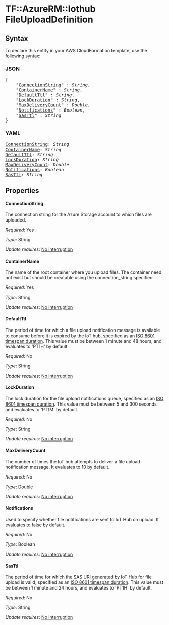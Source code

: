 # TF::AzureRM::Iothub FileUploadDefinition

## Syntax

To declare this entity in your AWS CloudFormation template, use the following syntax:

### JSON

<pre>
{
    "<a href="#connectionstring" title="ConnectionString">ConnectionString</a>" : <i>String</i>,
    "<a href="#containername" title="ContainerName">ContainerName</a>" : <i>String</i>,
    "<a href="#defaultttl" title="DefaultTtl">DefaultTtl</a>" : <i>String</i>,
    "<a href="#lockduration" title="LockDuration">LockDuration</a>" : <i>String</i>,
    "<a href="#maxdeliverycount" title="MaxDeliveryCount">MaxDeliveryCount</a>" : <i>Double</i>,
    "<a href="#notifications" title="Notifications">Notifications</a>" : <i>Boolean</i>,
    "<a href="#sasttl" title="SasTtl">SasTtl</a>" : <i>String</i>
}
</pre>

### YAML

<pre>
<a href="#connectionstring" title="ConnectionString">ConnectionString</a>: <i>String</i>
<a href="#containername" title="ContainerName">ContainerName</a>: <i>String</i>
<a href="#defaultttl" title="DefaultTtl">DefaultTtl</a>: <i>String</i>
<a href="#lockduration" title="LockDuration">LockDuration</a>: <i>String</i>
<a href="#maxdeliverycount" title="MaxDeliveryCount">MaxDeliveryCount</a>: <i>Double</i>
<a href="#notifications" title="Notifications">Notifications</a>: <i>Boolean</i>
<a href="#sasttl" title="SasTtl">SasTtl</a>: <i>String</i>
</pre>

## Properties

#### ConnectionString

The connection string for the Azure Storage account to which files are uploaded.

_Required_: Yes

_Type_: String

_Update requires_: [No interruption](https://docs.aws.amazon.com/AWSCloudFormation/latest/UserGuide/using-cfn-updating-stacks-update-behaviors.html#update-no-interrupt)

#### ContainerName

The name of the root container where you upload files. The container need not exist but should be creatable using the connection_string specified.

_Required_: Yes

_Type_: String

_Update requires_: [No interruption](https://docs.aws.amazon.com/AWSCloudFormation/latest/UserGuide/using-cfn-updating-stacks-update-behaviors.html#update-no-interrupt)

#### DefaultTtl

The period of time for which a file upload notification message is available to consume before it is expired by the IoT hub, specified as an [ISO 8601 timespan duration](https://en.wikipedia.org/wiki/ISO_8601#Durations). This value must be between 1 minute and 48 hours, and evaluates to 'PT1H' by default.

_Required_: No

_Type_: String

_Update requires_: [No interruption](https://docs.aws.amazon.com/AWSCloudFormation/latest/UserGuide/using-cfn-updating-stacks-update-behaviors.html#update-no-interrupt)

#### LockDuration

The lock duration for the file upload notifications queue, specified as an [ISO 8601 timespan duration](https://en.wikipedia.org/wiki/ISO_8601#Durations). This value must be between 5 and 300 seconds, and evaluates to 'PT1M' by default.

_Required_: No

_Type_: String

_Update requires_: [No interruption](https://docs.aws.amazon.com/AWSCloudFormation/latest/UserGuide/using-cfn-updating-stacks-update-behaviors.html#update-no-interrupt)

#### MaxDeliveryCount

The number of times the IoT hub attempts to deliver a file upload notification message. It evaluates to 10 by default.

_Required_: No

_Type_: Double

_Update requires_: [No interruption](https://docs.aws.amazon.com/AWSCloudFormation/latest/UserGuide/using-cfn-updating-stacks-update-behaviors.html#update-no-interrupt)

#### Notifications

Used to specify whether file notifications are sent to IoT Hub on upload. It evaluates to false by default.

_Required_: No

_Type_: Boolean

_Update requires_: [No interruption](https://docs.aws.amazon.com/AWSCloudFormation/latest/UserGuide/using-cfn-updating-stacks-update-behaviors.html#update-no-interrupt)

#### SasTtl

The period of time for which the SAS URI generated by IoT Hub for file upload is valid, specified as an [ISO 8601 timespan duration](https://en.wikipedia.org/wiki/ISO_8601#Durations). This value must be between 1 minute and 24 hours, and evaluates to 'PT1H' by default.

_Required_: No

_Type_: String

_Update requires_: [No interruption](https://docs.aws.amazon.com/AWSCloudFormation/latest/UserGuide/using-cfn-updating-stacks-update-behaviors.html#update-no-interrupt)

